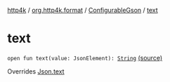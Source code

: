 [http4k](../../index.md) / [org.http4k.format](../index.md) / [ConfigurableGson](index.md) / [text](./text.md)

# text

`open fun text(value: JsonElement): `[`String`](https://kotlinlang.org/api/latest/jvm/stdlib/kotlin/-string/index.html) [(source)](https://github.com/http4k/http4k/blob/master/http4k-format-gson/src/main/kotlin/org/http4k/format/Gson.kt#L83)

Overrides [Json.text](../-json/text.md)


